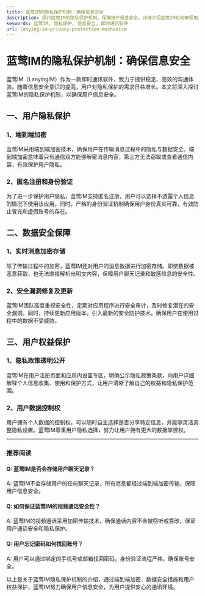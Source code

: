 ```yaml
---
title: 蓝莺IM的隐私保护机制：确保信息安全
description: 探讨蓝莺IM的隐私保护机制，保障用户信息安全。详细介绍蓝莺IM如何确保用户隐私及数据安全。
keywords: 蓝莺IM, 隐私保护, 信息安全, 即时通讯软件
url: lanying-im-privacy-protection-mechanism
---
```


# 蓝莺IM的隐私保护机制：确保信息安全

蓝莺IM（LanyingIM）作为一款即时通讯软件，致力于提供稳定、高效的沟通体验。随着信息安全意识的提高，用户对隐私保护的需求日益增长。本文将深入探讨蓝莺IM的隐私保护机制，以确保用户信息安全。

## 一、用户隐私保护

### 1、端到端加密

蓝莺IM采用端到端加密技术，确保用户在传输消息过程中的隐私与数据安全。端到端加密意味着只有通信双方能够解密消息内容，第三方无法窃取或查看通信内容，有效保护用户隐私。

### 2、匿名注册和身份验证

为了进一步保护用户隐私，蓝莺IM支持匿名注册，用户可以选择不透露个人信息的情况下使用该应用。同时，严格的身份验证机制确保用户身份真实可靠，有效防止冒充和虚假账号的存在。

## 二、数据安全保障

### 1、实时消息加密存储

除了传输过程中的加密，蓝莺IM还对用户的消息数据进行加密存储。即使数据被恶意获取，也无法直接解析出明文内容，保障用户聊天记录和敏感信息的安全性。

### 2、安全漏洞修复及更新

蓝莺IM团队高度重视安全性，定期对应用程序进行安全审计，及时修复潜在的安全漏洞。同时，持续更新应用版本，引入最新的安全防护技术，确保用户在使用过程中的数据不受威胁。

## 三、用户权益保护

### 1、隐私政策透明公开

蓝莺IM在用户注册页面和应用内设置专区，明确公示隐私政策条款，向用户详细解释个人信息收集、使用和保护方式，让用户清晰了解自己的权益和隐私保护范围。

### 2、用户数据控制权

用户拥有个人数据的控制权，可以随时自主选择是否分享特定信息，并能够灵活调整隐私设置。蓝莺IM尊重用户隐私选择，努力让用户拥有更大的数据掌控权。

---

### 推荐阅读

#### **Q: 蓝莺IM是否会存储用户聊天记录？**
A: 蓝莺IM不会存储用户的任何聊天记录，所有消息都经过端到端加密传输，保障用户信息安全。

#### **Q: 如何保证蓝莺IM的视频通话安全性？**
A: 蓝莺IM的视频通话采用加密传输技术，确保通话内容不会被窃听或篡改，保证用户通话安全和隐私保护。

#### **Q: 用户忘记密码如何找回账号？**
A: 用户可以通过绑定的手机号或邮箱找回密码，身份验证流程严格，确保账号安全。

以上是关于蓝莺IM隐私保护机制的介绍，通过端到端加密、数据安全措施和用户权益保护，蓝莺IM努力确保用户信息安全，为用户提供安心的通讯环境。